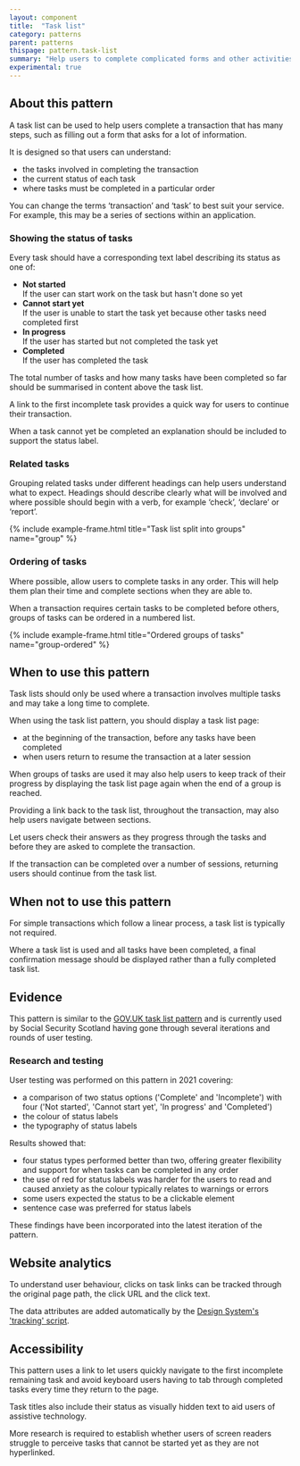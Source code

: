```yaml
---
layout: component
title:  "Task list"
category: patterns
parent: patterns
thispage: pattern.task-list
summary: "Help users to complete complicated forms and other activities by providing a list of tasks and showing their current states of completion."
experimental: true
---
```


## About this pattern

A task list can be used to help users complete a transaction that has many steps, such as filling out a form that asks for a lot of information.

It is designed so that users can understand:

- the tasks involved in completing the transaction
- the current status of each task
- where tasks must be completed in a particular order

You can change the terms ‘transaction’ and ‘task’ to best suit your service. For example, this may be a series of sections within an application.

### Showing the status of tasks

Every task should have a corresponding text label describing its status as one of:

- **Not started**<br>If the user can start work on the task but hasn't done so yet
- **Cannot start yet**<br>If the user is unable to start the task yet because other tasks need completed first
- **In progress**<br>If the user has started but not completed the task yet
- **Completed**<br>If the user has completed the task

The total number of tasks and how many tasks have been completed so far should be summarised in content above the task list.

A link to the first incomplete task provides a quick way for users to continue their transaction.

When a task cannot yet be completed an explanation should be included to support the status label.

### Related tasks

Grouping related tasks under different headings can help users understand what to expect. Headings should describe clearly what will be involved and where possible should begin with a verb, for example ‘check’, ‘declare’ or ‘report’.

{% include example-frame.html title="Task list split into groups" name="group" %}

### Ordering of tasks

Where possible, allow users to complete tasks in any order. This will help them plan their time and complete sections when they are able to.

When a transaction requires certain tasks to be completed before others, groups of tasks can be ordered in a numbered list.

{% include example-frame.html title="Ordered groups of tasks" name="group-ordered" %}

## When to use this pattern

Task lists should only be used where a transaction involves multiple tasks and may take a long time to complete.

When using the task list pattern, you should display a task list page:

- at the beginning of the transaction, before any tasks have been completed
- when users return to resume the transaction at a later session

When groups of tasks are used it may also help users to keep track of their progress by displaying the task list page again when the end of a group is reached.

Providing a link back to the task list, throughout the transaction, may also help users navigate between sections.

Let users check their answers as they progress through the tasks and before they are asked to complete the transaction. 

If the transaction can be completed over a number of sessions, returning users should continue from the task list.

## When not to use this pattern

For simple transactions which follow a linear process, a task list is typically not required.

Where a task list is used and all tasks have been completed, a final confirmation message should be displayed rather than a fully completed task list.

## Evidence

This pattern is similar to the [GOV.UK task list pattern](https://design-system.service.gov.uk/patterns/task-list-pages/) and is currently used by Social Security Scotland  having gone through several iterations and rounds of user testing. 

### Research and testing

User testing was performed on this pattern in 2021 covering:

- a comparison of two status options ('Complete' and 'Incomplete') with four ('Not started', 'Cannot start yet', 'In progress' and 'Completed')
- the colour of status labels
- the typography of status labels

Results showed that:

- four status types performed better than two, offering greater flexibility and support for when tasks can be completed in any order
- the use of red for status labels was harder for the users to read and caused anxiety as the colour typically relates to warnings or errors
- some users expected the status to be a clickable element
- sentence case was preferred for status labels

These findings have been incorporated into the latest iteration of the pattern.

## Website analytics

To understand user behaviour, clicks on task links can be tracked through the original page path, the click URL and the click text.

The data attributes are added automatically by the [Design System's 'tracking' script](/get-started/tracking).

## Accessibility

This pattern uses a link to let users quickly navigate to the first incomplete remaining task and avoid keyboard users having to tab through completed tasks every time they return to the page.

Task titles also include their status as visually hidden text to aid users of assistive technology.   

More research is required to establish whether users of screen readers struggle to perceive tasks that cannot be started yet as they are not hyperlinked.
